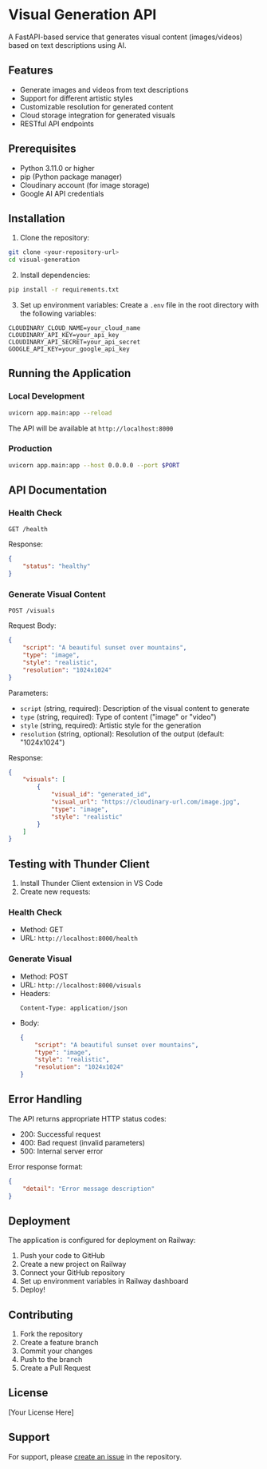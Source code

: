 # Visual Generation API

A FastAPI-based service that generates visual content (images/videos) based on text descriptions using AI.

## Features

- Generate images and videos from text descriptions
- Support for different artistic styles
- Customizable resolution for generated content
- Cloud storage integration for generated visuals
- RESTful API endpoints

## Prerequisites

- Python 3.11.0 or higher
- pip (Python package manager)
- Cloudinary account (for image storage)
- Google AI API credentials

## Installation

1. Clone the repository:
```bash
git clone <your-repository-url>
cd visual-generation
```

2. Install dependencies:
```bash
pip install -r requirements.txt
```

3. Set up environment variables:
Create a `.env` file in the root directory with the following variables:
```env
CLOUDINARY_CLOUD_NAME=your_cloud_name
CLOUDINARY_API_KEY=your_api_key
CLOUDINARY_API_SECRET=your_api_secret
GOOGLE_API_KEY=your_google_api_key
```

## Running the Application

### Local Development
```bash
uvicorn app.main:app --reload
```
The API will be available at `http://localhost:8000`

### Production
```bash
uvicorn app.main:app --host 0.0.0.0 --port $PORT
```

## API Documentation

### Health Check
```http
GET /health
```
Response:
```json
{
    "status": "healthy"
}
```

### Generate Visual Content
```http
POST /visuals
```

Request Body:
```json
{
    "script": "A beautiful sunset over mountains",
    "type": "image",
    "style": "realistic",
    "resolution": "1024x1024"
}
```

Parameters:
- `script` (string, required): Description of the visual content to generate
- `type` (string, required): Type of content ("image" or "video")
- `style` (string, required): Artistic style for the generation
- `resolution` (string, optional): Resolution of the output (default: "1024x1024")

Response:
```json
{
    "visuals": [
        {
            "visual_id": "generated_id",
            "visual_url": "https://cloudinary-url.com/image.jpg",
            "type": "image",
            "style": "realistic"
        }
    ]
}
```

## Testing with Thunder Client

1. Install Thunder Client extension in VS Code
2. Create new requests:

### Health Check
- Method: GET
- URL: `http://localhost:8000/health`

### Generate Visual
- Method: POST
- URL: `http://localhost:8000/visuals`
- Headers: 
  ```
  Content-Type: application/json
  ```
- Body:
  ```json
  {
      "script": "A beautiful sunset over mountains",
      "type": "image",
      "style": "realistic",
      "resolution": "1024x1024"
  }
  ```

## Error Handling

The API returns appropriate HTTP status codes:
- 200: Successful request
- 400: Bad request (invalid parameters)
- 500: Internal server error

Error response format:
```json
{
    "detail": "Error message description"
}
```

## Deployment

The application is configured for deployment on Railway:
1. Push your code to GitHub
2. Create a new project on Railway
3. Connect your GitHub repository
4. Set up environment variables in Railway dashboard
5. Deploy!

## Contributing

1. Fork the repository
2. Create a feature branch
3. Commit your changes
4. Push to the branch
5. Create a Pull Request

## License

[Your License Here]

## Support

For support, please [create an issue](your-repository-issues-url) in the repository. 